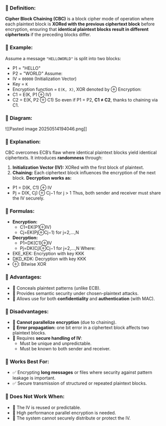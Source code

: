 ### 🔹 **Definition:**
**Cipher Block Chaining (CBC)** is a block cipher mode of operation where each plaintext block is **XORed with the previous ciphertext block** before encryption, ensuring that **identical plaintext blocks result in different ciphertexts** if the preceding blocks differ.

### 🔹 **Example:**
Assume a message `"HELLOWORLD"` is split into two blocks:
- P1 = "HELLO"
- P2 = "WORLD"
Assume:
- IV = `00000` (Initialization Vector)
- Key = `K`
- Encryption function = `E(K, X)`, XOR denoted by ⊕
Encryption:
- C1 = E(K, P1 ⊕ IV)
- C2 = E(K, P2 ⊕ C1)
So even if P1 = P2, **C1 ≠ C2**, thanks to chaining via C1.

### 🔹 **Diagram:**

![[Pasted image 20250514194046.png]]
### 🔹 **Explanation:**
CBC overcomes ECB’s flaw where identical plaintext blocks yield identical ciphertexts. It introduces **randomness** through:
1. **Initialization Vector (IV):** XORed with the first block of plaintext.
2. **Chaining:** Each ciphertext block influences the encryption of the next block.
**Decryption works as:**
- P1 = D(K, C1) ⊕ IV
- Pj = D(K, Cj) ⊕ Cj−1 for j > 1
Thus, both sender and receiver must share the IV securely.

### 🔹 **Formulas:**
- **Encryption:**
    - C1=EK(P1⊕IV)
    - Cj=EK(Pj⊕Cj−1)
	for j=2,…,N
- **Decryption:**
    - P1=DK(C1)⊕IV
    - Pj=DK(Cj)⊕Cj−1​ 
    for j=2,…,N
Where:
- EKE_KEK​: Encryption with key KKK
- DKD_KDK​: Decryption with key KKK
- ⊕: Bitwise XOR

### 🔹 **Advantages:**
- 🔹 Conceals plaintext patterns (unlike ECB).
- 🔹 Provides semantic security under chosen-plaintext attacks.
- 🔹 Allows use for both **confidentiality** and **authentication** (with MAC).

### 🔹 **Disadvantages:**
- 🔻 **Cannot parallelize encryption** (due to chaining).
- 🔻 **Error propagation:** one bit error in a ciphertext block affects two plaintext blocks.
- 🔻 Requires **secure handling of IV**:
    - Must be unique and unpredictable.
    - Must be known to both sender and receiver.

### 🔹 **Works Best For:**
- ✅ Encrypting **long messages** or files where security against pattern leakage is important.
- ✅ Secure transmission of structured or repeated plaintext blocks.

### 🔹 **Does Not Work When:**
- 🚫 The IV is reused or predictable.
- 🚫 High performance parallel encryption is needed.
- 🚫 The system cannot securely distribute or protect the IV.